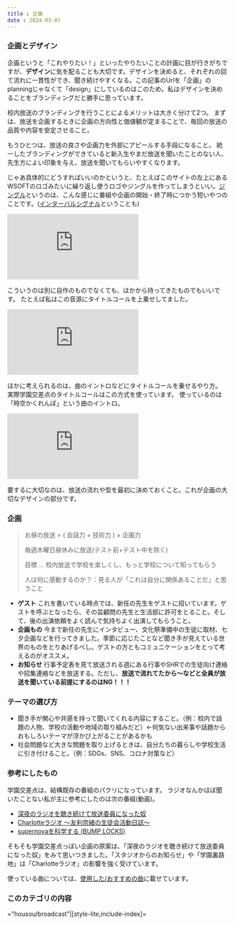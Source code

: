 ```yaml
---
title : 企画
date : 2024-03-07
---
```


### 企画とデザイン

企画というと「これやりたい！」といったやりたいことの計画に目が行きがちですが、**デザイン**に気を配ることも大切です。デザインを決めると、それぞれの回て流れに一貫性ができ、聞き続けやすくなる。この記事のUrlを「企画」のplanningじゃなくて「design」にしているのはこのため。私はデザインを決めることをブランディングだと勝手に思っています。

校内放送のブランディングを行うことによるメリットは大きく分けて2つ。
まずは、放送を企画するときに企画の方向性と価値観が定まることで、毎回の放送の品質や内容を安定させること。

もうひとつは、放送の良さや企画力を外部にアピールする手段になること。
統一したブランディングができていると新入生やまだ放送を聞いたことのない人、先生方によい印象を与え、放送を聞いてもらいやすくなります。

じゃあ具体的にどうすればいいのかというと、たとえばこのサイトの左上にあるWSOFTのロゴみたいに繰り返し使うロゴやジングルを作ってしまうといい。[ジングル](https://ja.wikipedia.org/wiki/%E3%82%B8%E3%83%B3%E3%82%B0%E3%83%AB_(%E3%83%A9%E3%82%B8%E3%82%AA))というのは、こんな感じに番組や企画の開始・終了時につかう短いやつのことです。([インターバルシグナル](https://ja.wikipedia.org/wiki/%E3%82%A4%E3%83%B3%E3%82%BF%E3%83%BC%E3%83%90%E3%83%AB%E3%83%BB%E3%82%B7%E3%82%B0%E3%83%8A%E3%83%AB)ということも)

<iframe class="img-fluid"  src="https://www.youtube.com/embed/bwgOBEMvzYk" title="JFN加盟FMラジオ局共通ジングル集" frameborder="0" allow="accelerometer; autoplay; clipboard-write; encrypted-media; gyroscope; picture-in-picture; web-share" allowfullscreen></iframe>

こういうのは別に自作のものでなくても、ほかから持ってきたものでもいいです。
たとえば私はこの音源にタイトルコールを上乗せしてました。

<iframe class="img-fluid"  src="https://www.youtube.com/embed/7KXZV6ck4ok" title="放送部ラジオジングル 氷菓(Hyouka) OST 37." frameborder="0" allow="accelerometer; autoplay; clipboard-write; encrypted-media; gyroscope; picture-in-picture; web-share" allowfullscreen></iframe>

ほかに考えられるのは、曲のイントロなどにタイトルコールを乗せるやり方。
実際学園交差点のタイトルコールはこの方式を使っています。
使っているのは「時空かくれんぼ」という曲のイントロ。

<iframe class="img-fluid"  src="https://www.youtube.com/embed/L7FMv8XT-j4" title="Jikuukakurenbo" frameborder="0" allow="accelerometer; autoplay; clipboard-write; encrypted-media; gyroscope; picture-in-picture; web-share" allowfullscreen></iframe>

要するに大切なのは、放送の流れや型を最初に決めておくこと。これが企画の大切なデザインの部分です。

### 企画

> お昼の放送 = ( 会話力 + 技術力 ) × 企画力
>
> 毎週木曜日昼休みに放送(テスト前+テスト中を除く)
> 
> 目標 ... 校内放送で学校を楽しくし、もっと学校について知ってもらう
>
> 人は何に感動するのか？：見る人が「これは自分に関係あることだ」と思うこと

- **ゲスト** これを書いている時点では、新任の先生をゲストに招いています。ゲストを呼ぶとなったら、その旨顧問の先生と生活部に許可をとること。そして、後の出演依頼をよく読んで気持ちよく出演してもらうこと。
- **企画もの** 今まで新任の先生にインタビュー、文化祭準備中の生徒に取材、七夕企画などを行ってきました。季節に応じたことなど聞き手が見えている世界のものをとりあげるべし。ゲストの方ともコミュニケーションをとって考えるのがオススメ。
- **お知らせ** 行事予定表を見て放送される週にある行事やSHRでの生徒向け連絡や招集連絡などを放送する。ただし、**放送で流れてたから～などと全員が放送を聞いている前提にするのはNG！！！**

### テーマの選び方
- 聞き手が関心や共感を持って聞いてくれる内容にすること。（例：校内で話題の人物、学校の活動や地域の取り組みだど）←何気ない出来事や話題からおもしろいテーマが浮かび上がることがあるかも
- 社会問題など大きな問題を取り上げるときは、自分たちの暮らしや学校生活に引き付けること。（例：SDGs、SNS、コロナ対策など）

### 参考にしたもの
学園交差点は、結構既存の番組のパクリになっています。
ラジオなんかほぼ聞いたことない私が主に参考にしたのは次の番組(動画)。

- [深夜のラジオを聴き続けて放送委員になった奴](https://www.youtube.com/watch?v=l-ckB3aE2DU)
- [Charlotteラジオ ～友利奈緒の生徒会活動日誌～](https://www.youtube.com/watch?v=ix2oJMX94bg)
- [supernovaを科学する (BUMP LOCKS)](https://www.youtube.com/watch?v=O3JA6x3Lwg8)

そもそも学園交差点っぽい企画の原案は、「深夜のラジオを聴き続けて放送委員になった奴」をみて思いつきました。「スタジオからのお知らせ」や「学園裏路地」は「Charlotteラジオ」の影響を強く受けています。

使っている曲については、[使用した/おすすめの曲](../appendix/recommended-musics.md)に載せています。

### このカテゴリの内容

="housou/broadcast"|[style-lite,include-index]=
